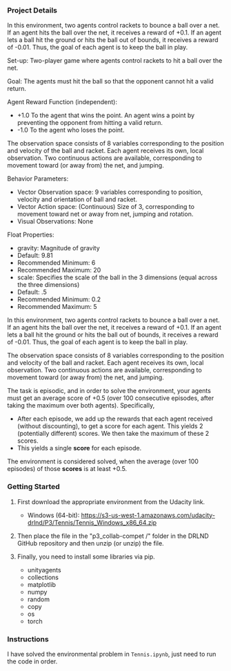 

### Project Details

In this environment, two agents control rackets to bounce a ball over a net. If an agent hits the ball over the net, it receives a reward of +0.1.  If an agent lets a ball hit the ground or hits the ball out of bounds, it receives a reward of -0.01.  Thus, the goal of each agent is to keep the ball in play.

Set-up: Two-player game where agents control rackets to hit a ball over the net.

Goal: The agents must hit the ball so that the opponent cannot hit a valid return.

Agent Reward Function (independent):
- +1.0 To the agent that wins the point. An agent wins a point by preventing the opponent from hitting a valid return.
- -1.0 To the agent who loses the point.

The observation space consists of 8 variables corresponding to the position and velocity of the ball and racket. Each agent receives its own, local observation.  Two continuous actions are available, corresponding to movement toward (or away from) the net, and jumping. 

Behavior Parameters:
- Vector Observation space: 9 variables corresponding to position, velocity and orientation of ball and racket.
- Vector Action space: (Continuous) Size of 3, corresponding to movement toward net or away from net, jumping and rotation.
- Visual Observations: None

Float Properties: 
- gravity: Magnitude of gravity
- Default: 9.81
- Recommended Minimum: 6
- Recommended Maximum: 20
- scale: Specifies the scale of the ball in the 3 dimensions (equal across the three dimensions)
- Default: .5
- Recommended Minimum: 0.2
- Recommended Maximum: 5


In this environment, two agents control rackets to bounce a ball over a net. If an agent hits the ball over the net, it receives a reward of +0.1.  If an agent lets a ball hit the ground or hits the ball out of bounds, it receives a reward of -0.01.  Thus, the goal of each agent is to keep the ball in play.

The observation space consists of 8 variables corresponding to the position and velocity of the ball and racket. Each agent receives its own, local observation.  Two continuous actions are available, corresponding to movement toward (or away from) the net, and jumping. 

The task is episodic, and in order to solve the environment, your agents must get an average score of +0.5 (over 100 consecutive episodes, after taking the maximum over both agents). Specifically,

- After each episode, we add up the rewards that each agent received (without discounting), to get a score for each agent. This yields 2 (potentially different) scores. We then take the maximum of these 2 scores.
- This yields a single **score** for each episode.

The environment is considered solved, when the average (over 100 episodes) of those **scores** is at least +0.5.

### Getting Started

1. First download the appropriate environment from the Udacity link.
    - Windows (64-bit): https://s3-us-west-1.amazonaws.com/udacity-drlnd/P3/Tennis/Tennis_Windows_x86_64.zip

2. Then place the file in the "p3_collab-compet /" folder in the DRLND GitHub repository and then unzip (or unzip) the file.

3. Finally, you need to install some libraries via pip.
    - unityagents
    - collections
    - matplotlib
    - numpy
    - random
    - copy
    - os
    - torch

### Instructions

I have solved the environmental problem in `Tennis.ipynb`, just need to run the code in order.

